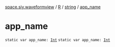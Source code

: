 [space.siy.waveformview](../../index.md) / [R](../index.md) / [string](index.md) / [app_name](./app_name.md)

# app_name

`static var app_name: `[`Int`](https://kotlinlang.org/api/latest/jvm/stdlib/kotlin/-int/index.html)
`static var app_name: `[`Int`](https://kotlinlang.org/api/latest/jvm/stdlib/kotlin/-int/index.html)
